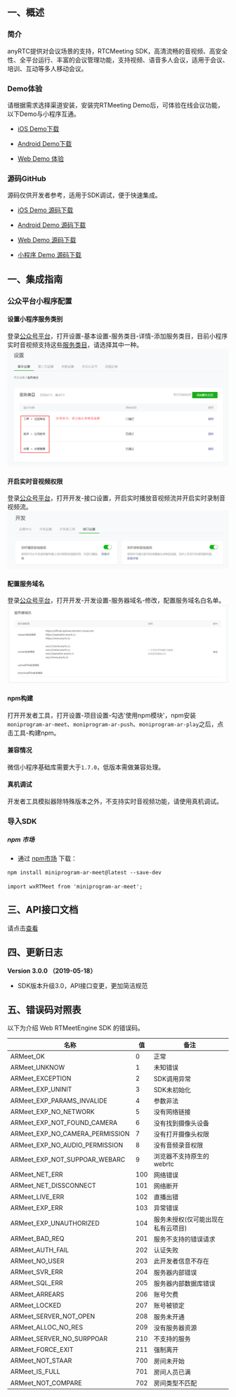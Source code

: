 ## 一、概述

### 简介

anyRTC提供对会议场景的支持，RTCMeeting SDK，高清流畅的音视频、高安全性、全平台运行、丰富的会议管理功能，支持视频、语音多人会议，适用于会议、培训、互动等多人移动会议。

### Demo体验

请根据需求选择渠道安装，安装完RTMeeting Demo后，可体验在线会议功能，以下Demo与小程序互通。

- [iOS Demo下载](https://www.pgyer.com/xoTQ)

- [Android Demo下载](http://www.pgyer.com/eU0U)

- [Web Demo 体验](https://demos.anyrtc.io/ar-meet/)

### 源码GitHub

源码仅供开发者参考，适用于SDK调试，便于快速集成。

- [iOS Demo 源码下载](https://github.com/anyRTC/anyRTC-Meeting-iOS)

- [Android Demo 源码下载](https://github.com/anyRTC/anyRTC-Meeting-Android)

- [Web Demo 源码下载](https://github.com/anyRTC/anyRTC-Meeting-Web)

- [小程序 Demo 源码下载](https://github.com/anyRTC/anyRTC-Miniprogram)

## 一、集成指南

### 公众平台小程序配置

#### 设置小程序服务类别
登录[公众号平台](https://mp.weixin.qq.com)，打开设置-基本设置-服务类目-详情-添加服务类目，目前小程序实时音视频支持这些[服务类目](https://developers.weixin.qq.com/miniprogram/dev/component/live-pusher.html)，请选择其中一种。
![设置小程序服务类别](/assets/images/config_service.png)

#### 开启实时音视频权限
登录[公众号平台](https://mp.weixin.qq.com)，打开开发-接口设置，开启实时播放音视频流并开启实时录制音视频流。
![设置小程序服务类别](/assets/images/config_api_promise.png)

#### 配置服务域名
登录[公众号平台](https://mp.weixin.qq.com)，打开开发-开发设置-服务器域名-修改，配置服务域名白名单。
![设置小程序服务类别](/assets/images/config_domain.png)

#### npm构建
打开开发者工具，打开设置-项目设置-勾选'使用npm模块'，npm安装`moniprogram-ar-meet`、`moniprogram-ar-push`、`moniprogram-ar-play`之后，点击工具-构建npm。

#### 兼容情况
微信小程序基础库需要大于`1.7.0`，低版本需做兼容处理。

#### 真机调试
开发者工具模拟器除特殊版本之外，不支持实时音视频功能，请使用真机调试。

### 导入SDK

##### npm 市场

- 通过 [npm市场](https://www.npmjs.com/package/miniprogram-ar-meet) 下载：

```
npm install miniprogram-ar-meet@latest --save-dev

import wxRTMeet from 'miniprogram-ar-meet';
```

## 三、API接口文档

请点击[查看](https://www.npmjs.com/package/miniprogram-ar-meet)

## 四、更新日志

**Version 3.0.0 （2019-05-18）**

- SDK版本升级3.0，API接口变更，更加简洁规范

## 五、错误码对照表

以下为介绍 Web RTMeetEngine SDK 的错误码。

| 名称                            | 值   | 备注                               |
| ------------------------------- | ---- | ---------------------------------- |
| ARMeet_OK                       | 0    | 正常                               |
| ARMeet_UNKNOW                   | 1    | 未知错误                           |
| ARMeet_EXCEPTION                | 2    | SDK调用异常                        |
| ARMeet_EXP_UNINIT               | 3    | SDK未初始化                        |
| ARMeet_EXP_PARAMS_INVALIDE      | 4    | 参数非法                           |
| ARMeet_EXP_NO_NETWORK           | 5    | 没有网络链接                       |
| ARMeet_EXP_NOT_FOUND_CAMERA     | 6    | 没有找到摄像头设备                 |
| ARMeet_EXP_NO_CAMERA_PERMISSION | 7    | 没有打开摄像头权限                 |
| ARMeet_EXP_NO_AUDIO_PERMISSION  | 8    | 没有音频录音权限                   |
| ARMeet_EXP_NOT_SUPPOAR_WEBARC   | 9    | 浏览器不支持原生的webrtc           |
| ARMeet_NET_ERR                  | 100  | 网络错误                           |
| ARMeet_NET_DISSCONNECT          | 101  | 网络断开                           |
| ARMeet_LIVE_ERR                 | 102  | 直播出错                           |
| ARMeet_EXP_ERR                  | 103  | 异常错误                           |
| ARMeet_EXP_UNAUTHORIZED         | 104  | 服务未授权(仅可能出现在私有云项目) |
| ARMeet_BAD_REQ                  | 201  | 服务不支持的错误请求               |
| ARMeet_AUTH_FAIL                | 202  | 认证失败                           |
| ARMeet_NO_USER                  | 203  | 此开发者信息不存在                 |
| ARMeet_SVR_ERR                  | 204  | 服务器内部错误                     |
| ARMeet_SQL_ERR                  | 205  | 服务器内部数据库错误               |
| ARMeet_ARREARS                  | 206  | 账号欠费                           |
| ARMeet_LOCKED                   | 207  | 账号被锁定                         |
| ARMeet_SERVER_NOT_OPEN          | 208  | 服务未开通                         |
| ARMeet_ALLOC_NO_RES             | 209  | 没有服务器资源                     |
| ARMeet_SERVER_NO_SURPPOAR       | 210  | 不支持的服务                       |
| ARMeet_FORCE_EXIT               | 211  | 强制离开                           |
| ARMeet_NOT_STAAR                | 700  | 房间未开始                         |
| ARMeet_IS_FULL                  | 701  | 房间人员已满                       |
| ARMeet_NOT_COMPARE              | 702  | 房间类型不匹配                     |
